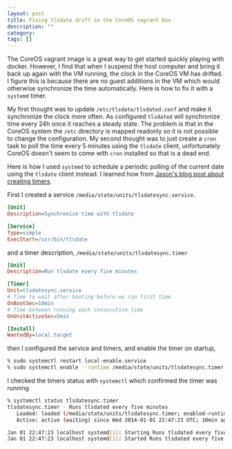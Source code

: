 ```yaml
---
layout: post
title: Fixing tlsdate drift in the CoreOS vagrant box
description: ""
category: 
tags: []
---
```


The CoreOS vagrant image is a great way to get started quickly playing with docker. However, I find that when I suspend the host computer and bring it back up again with the VM running, the clock in the CoreOS VM has drifted. I figure this is because there are no guest additions in the VM which would otherwise synchronize the time automatically. Here is how to fix it with a `systemd` timer. 

My first thought was to update `/etc/tlsdate/tlsdated.conf` and make it synchronize the clock more often. As configured `tlsdated` will synchronize time every 24h once it reaches a steady state. The problem is that in the CoreOS system the `/etc` directory is mapped readonly so it is not possible to change the configuration. My second thought was to just create a `cron` task to poll the time every 5 minutes using the `tlsdate` client, unfortunately CoreOS doesn't seem to come with `cron` installed so that is a dead end.

Here is how I used `systemd` to schedule a periodic polling of the current date using the `tlsdate` client instead. I learned how from [Jason's blog post about creating timers](http://jason.the-graham.com/2013/03/06/how-to-use-systemd-timers/).

First I created a service `/media/state/units/tlsdatesync.service`.

```ini
[Unit]
Description=Synchronize time with tlsdate

[Service]
Type=simple
ExecStart=/usr/bin/tlsdate
```

and a timer description, `/media/state/units/tlsdatesync.timer`

```ini
[Unit]
Description=Run tlsdate every five minutes

[Timer]
Unit=tlsdatesync.service
# Time to wait after booting before we run first time
OnBootSec=10min
# Time between running each consecutive time
OnUnitActiveSec=5min

[Install]
WantedBy=local.target
```

then I configured the service and timers, and enable the timer on startup,

```bash
% sudo systemctl restart local-enable.service
% sudo systemctl enable --runtime /media/state/units/tlsdatesync.timer
```

I checked the timers status with `systemctl` which confirmed the timer was running

```bash
% systemctl status tlsdatesync.timer
tlsdatesync.timer - Runs tlsdated every five minutes
   Loaded: loaded (/media/state/units/tlsdatesync.timer; enabled-runtime)
   Active: active (waiting) since Wed 2014-01-01 22:47:23 UTC; 10min ago

Jan 01 22:47:23 localhost systemd[1]: Starting Runs tlsdated every five minutes.
Jan 01 22:47:23 localhost systemd[1]: Started Runs tlsdated every five minutes.
```